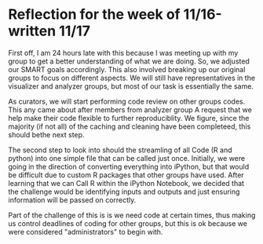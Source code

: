 Reflection for the week of 11/16-written 11/17
===============================================

<p>First off, I am 24 hours late with this because I was meeting up with my group to get a better understanding of what we
are doing. So, we adjusted our SMART goals accordingly. This also involved breaking up our original groups to focus on different
aspects. We will still have representatives in the visualizer and analyzer groups, but most of our task is essentially the same.</p>
<p>As curators, we will start performing code review on other groups codes. This any came about after members from analyzer 
group A request that we help make their code flexible to further reproduciblity. We figure, since the majority (if not all)
of the caching and cleaning have been completeed, this should bethe next step.</p> 
<p> The second step to look into should the streamling of all Code (R and python) into one simple file that can be called just
once. Initially, we were going in the direction of converting everything into iPython, but that would be difficult due to
custom R packages that other groups have used. After learning that we can Call R within the iPython Notebook, we decided that
the challenge would be identifying inputs and outputs and just ensuring information will be passed on correctly.</P>
<p> Part of the challenge of this is is we need code at certain times, thus making us control deadlines of coding for other
groups, but this is ok because we were considered "administrators" to begin with.
